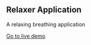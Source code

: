 ## Relaxer Application

A relaxing breathing application

[Go to live demo](https://relaxer-indol.vercel.app/)
